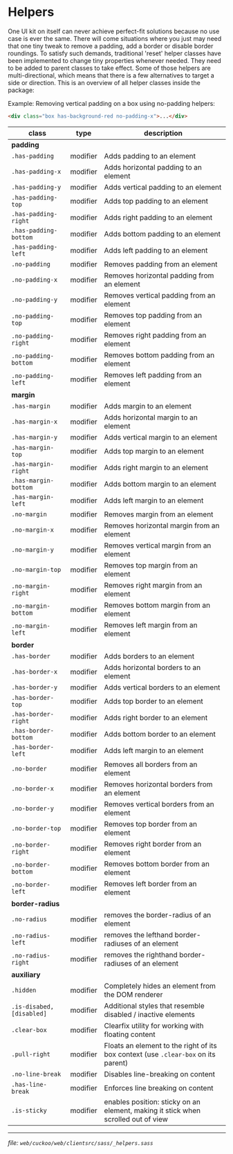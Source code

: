 # Helpers

One UI kit on itself can never achieve perfect-fit solutions because no use case
is ever the same. There will come situations where you just may need that one
tiny tweak to remove a padding, add a border or disable border roundings. To
satisfy such demands, traditional 'reset' helper classes have been implemented
to change tiny properties whenever needed. They need to be added to parent
classes to take effect. Some of those helpers are multi-directional, which means
that there is a few alternatives to target a side or direction. This is an overview
of all helper classes inside the package:

Example: Removing vertical padding on a box using no-padding helpers:
```html
<div class="box has-background-red no-padding-x">...</div>
```

| class                     | type     | description                                                                        |
| ------------------------- | -------- | ---------------------------------------------------------------------------------- |
| **padding**               |          |                                                                                    |
| `.has-padding`            | modifier | Adds padding to an element                                                         |
| `.has-padding-x`          | modifier | Adds horizontal padding to an element                                              |
| `.has-padding-y`          | modifier | Adds vertical padding to an element                                                |
| `.has-padding-top`        | modifier | Adds top padding to an element                                                     |
| `.has-padding-right`      | modifier | Adds right padding to an element                                                   |
| `.has-padding-bottom`     | modifier | Adds bottom padding to an element                                                  |
| `.has-padding-left`       | modifier | Adds left padding to an element                                                    |
| `.no-padding`             | modifier | Removes padding from an element                                                    |
| `.no-padding-x`           | modifier | Removes horizontal padding from an element                                         |
| `.no-padding-y`           | modifier | Removes vertical padding from an element                                           |
| `.no-padding-top`         | modifier | Removes top padding from an element                                                |
| `.no-padding-right`       | modifier | Removes right padding from an element                                              |
| `.no-padding-bottom`      | modifier | Removes bottom padding from an element                                             |
| `.no-padding-left`        | modifier | Removes left padding from an element                                               |
| **margin**                |          |                                                                                    |
| `.has-margin`             | modifier | Adds margin to an element                                                          |
| `.has-margin-x`           | modifier | Adds horizontal margin to an element                                               |
| `.has-margin-y`           | modifier | Adds vertical margin to an element                                                 |
| `.has-margin-top`         | modifier | Adds top margin to an element                                                      |
| `.has-margin-right`       | modifier | Adds right margin to an element                                                    |
| `.has-margin-bottom`      | modifier | Adds bottom margin to an element                                                   |
| `.has-margin-left`        | modifier | Adds left margin to an element                                                     |
| `.no-margin`              | modifier | Removes margin from an element                                                     |
| `.no-margin-x`            | modifier | Removes horizontal margin from an element                                          |
| `.no-margin-y`            | modifier | Removes vertical margin from an element                                            |
| `.no-margin-top`          | modifier | Removes top margin from an element                                                 |
| `.no-margin-right`        | modifier | Removes right margin from an element                                               |
| `.no-margin-bottom`       | modifier | Removes bottom margin from an element                                              |
| `.no-margin-left`         | modifier | Removes left margin from an element                                                |
| **border**                |          |                                                                                    |
| `.has-border`             | modifier | Adds borders to an element                                                         |
| `.has-border-x`           | modifier | Adds horizontal borders to an element                                              |
| `.has-border-y`           | modifier | Adds vertical borders to an element                                                |
| `.has-border-top`         | modifier | Adds top border to an element                                                      |
| `.has-border-right`       | modifier | Adds right border to an element                                                    |
| `.has-border-bottom`      | modifier | Adds bottom border to an element                                                   |
| `.has-border-left`        | modifier | Adds left margin to an element                                                     |
| `.no-border`              | modifier | Removes all borders from an element                                                |
| `.no-border-x`            | modifier | Removes horizontal borders from an element                                         |
| `.no-border-y`            | modifier | Removes vertical borders from an element                                           |
| `.no-border-top`          | modifier | Removes top border from an element                                                 |
| `.no-border-right`        | modifier | Removes right border from an element                                               |
| `.no-border-bottom`       | modifier | Removes bottom border from an element                                              |
| `.no-border-left`         | modifier | Removes left border from an element                                                |
| **border-radius**         |          |                                                                                    |
| `.no-radius`              | modifier | removes the border-radius of an element                                            |
| `.no-radius-left`         | modifier | removes the lefthand border-radiuses of an element                                 |
| `.no-radius-right`        | modifier | removes the righthand border-radiuses of an element                                |
| **auxiliary**             |          |                                                                                    |
| `.hidden`                 | modifier | Completely hides an element from the DOM renderer                                  |
| `.is-disabed, [disabled]` | modifier | Additional styles that resemble disabled / inactive elements                       |
| `.clear-box`              | modifier | Clearfix utility for working with floating content                                 |
| `.pull-right`             | modifier | Floats an element to the right of its box context (use `.clear-box` on its parent) |
| `.no-line-break`          | modifier | Disables line-breaking on content                                                  |
| `.has-line-break`         | modifier | Enforces line breaking on content                                                  |
| `.is-sticky`              | modifier | enables position: sticky on an element, making it stick when scrolled out of view  |

---
_file: `web/cuckoo/web/clientsrc/sass/_helpers.sass`_

